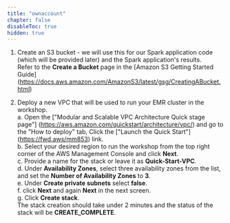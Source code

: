 ```yaml
---
title: "ownaccount"
chapter: false
disableToc: true
hidden: true
---
```


1. Create an S3 bucket - we will use this for our Spark application code (which will be provided later) and the Spark application's results.  
Refer to the **Create a Bucket** page in the [Amazon S3 Getting Started Guide] (https://docs.aws.amazon.com/AmazonS3/latest/gsg/CreatingABucket.html)

2. Deploy a new VPC that will be used to run your EMR cluster in the workshop.  
a. Open the ["Modular and Scalable VPC Architecture Quick stage page"] (https://aws.amazon.com/quickstart/architecture/vpc/) and go to the "How to deploy" tab, Click the ["Launch the Quick Start"] (https://fwd.aws/mm853) link.  
b. Select your desired region to run the workshop from the top right corner of the AWS Management Console and click **Next**.  
c. Provide a name for the stack or leave it as **Quick-Start-VPC**.  
d. Under **Availability Zones**, select three availability zones from the list, and set the **Number of Availability Zones** to **3**.  
e. Under **Create private subnets** select **false**.  
f. click **Next** and again **Next** in the next screen.  
g. Click **Create stack**.  
The stack creation should take under 2 minutes and the status of the stack will be **CREATE_COMPLETE**.